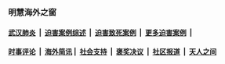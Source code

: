 
### 明慧海外之窗

####  [武汉肺炎](indexes/365.md?t=06191801) &nbsp;|&nbsp;  [迫害案例综述](indexes/328.md?t=06191801) &nbsp;|&nbsp; [迫害致死案例](indexes/277.md?t=06191801)  &nbsp;|&nbsp; [更多迫害案例](indexes/81.md?t=06191801)  &nbsp;|&nbsp; 
####  [时事评论](indexes/19.md?t=06191801) &nbsp;|&nbsp; [海外简讯](indexes/245.md?t=06191801)&nbsp;|&nbsp;  [社会支持](indexes/140.md?t=06191801) &nbsp;|&nbsp; [褒奖决议](indexes/282.md?t=06191801) &nbsp;|&nbsp; [社区报道](indexes/91.md?t=06191801)  &nbsp;|&nbsp; [天人之间](indexes/78.md?t=06191801) 

